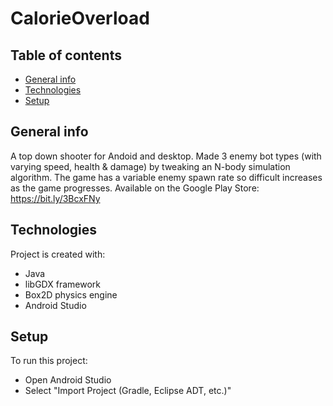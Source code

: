 # CalorieOverload
 
## Table of contents
* [General info](#general-info)
* [Technologies](#technologies)
* [Setup](#setup)	

## General info
A top down shooter for Andoid and desktop. Made 3 enemy bot types (with varying speed, health & damage) by tweaking an N-body simulation algorithm. The game has a variable enemy spawn rate so difficult increases as the game progresses. Available on the Google Play Store: https://bit.ly/3BcxFNy

## Technologies
Project is created with:
* Java
* libGDX framework
* Box2D physics engine
* Android Studio

## Setup
To run this project:
* Open Android Studio
* Select "Import Project (Gradle, Eclipse ADT, etc.)"
